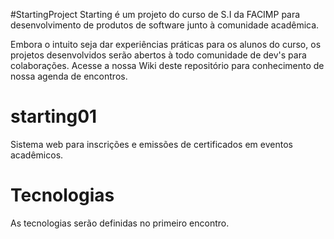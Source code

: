 #StartingProject
Starting é um projeto do curso de S.I da FACIMP para desenvolvimento de produtos de software junto à comunidade acadêmica.

Embora o intuito seja dar experiências práticas para os alunos do curso, os projetos desenvolvidos serão abertos à todo comunidade de dev's para colaborações.
Acesse a nossa Wiki deste repositório para conhecimento de nossa agenda de encontros.

# starting01
Sistema web para inscrições e emissões de certificados em eventos acadêmicos. 

# Tecnologias
As tecnologias serão definidas no primeiro encontro.
